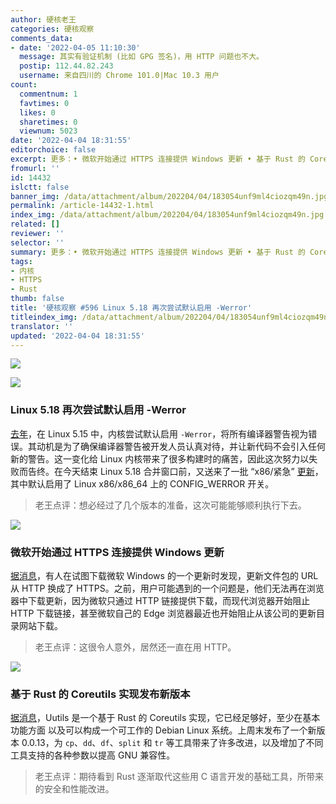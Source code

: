 ```yaml
---
author: 硬核老王
categories: 硬核观察
comments_data:
- date: '2022-04-05 11:10:30'
  message: 其实有验证机制 (比如 GPG 签名)，用 HTTP 问题也不大。
  postip: 112.44.82.243
  username: 来自四川的 Chrome 101.0|Mac 10.3 用户
count:
  commentnum: 1
  favtimes: 0
  likes: 0
  sharetimes: 0
  viewnum: 5023
date: '2022-04-04 18:31:55'
editorchoice: false
excerpt: 更多：• 微软开始通过 HTTPS 连接提供 Windows 更新 • 基于 Rust 的 Coreutils 实现发布新版本
fromurl: ''
id: 14432
islctt: false
banner_img: /data/attachment/album/202204/04/183054unf9ml4ciozqm49n.jpg
permalink: /article-14432-1.html
index_img: /data/attachment/album/202204/04/183054unf9ml4ciozqm49n.jpg
related: []
reviewer: ''
selector: ''
summary: 更多：• 微软开始通过 HTTPS 连接提供 Windows 更新 • 基于 Rust 的 Coreutils 实现发布新版本
tags:
- 内核
- HTTPS
- Rust
thumb: false
title: '硬核观察 #596 Linux 5.18 再次尝试默认启用 -Werror'
titleindex_img: /data/attachment/album/202204/04/183054unf9ml4ciozqm49n.jpg
translator: ''
updated: '2022-04-04 18:31:55'
---
```


![](/data/attachment/album/202204/04/183054unf9ml4ciozqm49n.jpg)


![](/data/attachment/album/202204/04/183105onbzhzaaryasb1mt.jpg)


### Linux 5.18 再次尝试默认启用 -Werror


[去年](/article-13757-1.html)，在 Linux 5.15 中，内核尝试默认启用 `-Werror`，将所有编译器警告视为错误。其动机是为了确保编译器警告被开发人员认真对待，并让新代码不会引入任何新的警告。这一变化给 Linux 内核带来了很多构建时的痛苦，因此这次努力以失败而告终。在今天结束 Linux 5.18 合并窗口前，又送来了一批 “x86/紧急” [更新](https://www.phoronix.com/scan.php?page=news_item&px=Linux-5.18-x86-WERROR)，其中默认启用了 Linux x86/x86\_64 上的 CONFIG\_WERROR 开关。



> 
> 老王点评：想必经过了几个版本的准备，这次可能能够顺利执行下去。
> 
> 
> 


![](/data/attachment/album/202204/04/183114syyus1v1aiktkxkq.jpg)


### 微软开始通过 HTTPS 连接提供 Windows 更新


[据消息](https://www.ghacks.net/2022/04/02/microsoft-update-catalog-downloads-are-now-using-https/)，有人在试图下载微软 Windows 的一个更新时发现，更新文件包的 URL 从 HTTP 换成了 HTTPS。之前，用户可能遇到的一个问题是，他们无法再在浏览器中下载更新，因为微软只通过 HTTP 链接提供下载，而现代浏览器开始阻止 HTTP 下载链接，甚至微软自己的 Edge 浏览器最近也开始阻止从该公司的更新目录网站下载。



> 
> 老王点评：这很令人意外，居然还一直在用 HTTP。
> 
> 
> 


![](/data/attachment/album/202204/04/183134e1m6h0tn5qqlq3zw.jpg)


### 基于 Rust 的 Coreutils 实现发布新版本


[据消息](https://github.com/uutils/coreutils)，Uutils 是一个基于 Rust 的 Coreutils 实现，它已经足够好，至少在基本功能方面 以及可以构成一个可工作的 Debian Linux 系统。上周末发布了一个新版本 0.0.13，为 `cp`、`dd`、`df`、`split` 和 `tr` 等工具带来了许多改进，以及增加了不同工具支持的各种参数以提高 GNU 兼容性。



> 
> 老王点评：期待看到 Rust 逐渐取代这些用 C 语言开发的基础工具，所带来的安全和性能改进。
> 
> 
>